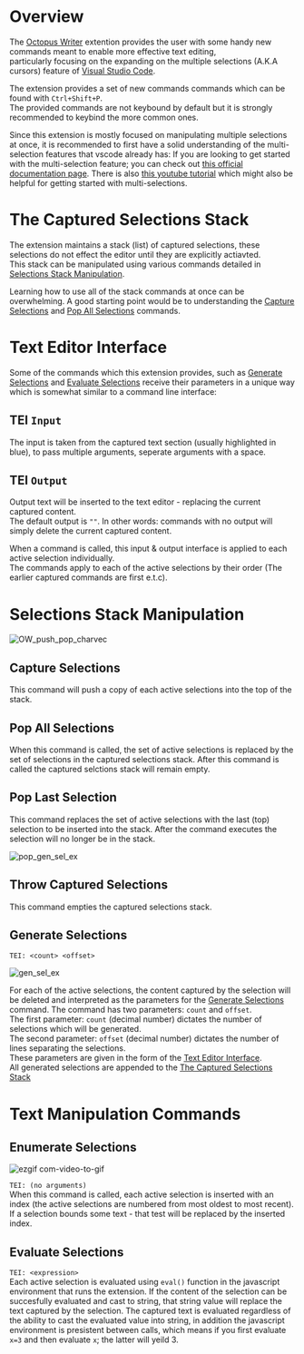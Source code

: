 # Overview
The [Octopus Writer](https://github.com/yosefgoren/Octopus-Writer) extention provides the user with some handy new commands
meant to enable more effective text editing, <br />
particularly focusing on the expanding on the multiple selections (A.K.A cursors) feature of [Visual Studio Code](https://visualstudio.microsoft.com/).

The extension provides a set of new commands commands which can be found with `Ctrl+Shift+P`.<br />
The provided commands are not keybound by default but it is strongly recommended to keybind the more common ones.

Since this extension is mostly focused on manipulating multiple selections at once,
it is recommended to first have a solid understanding of the multi-selection features that vscode already has:
If you are looking to get started with the multi-selection feature;
you can check out [this official documentation page](https://code.visualstudio.com/docs/editor/codebasics). There is also [this youtube tutorial](https://www.youtube.com/watch?v=E9vvELwvVG0) which might also be helpful for getting started with multi-selections.

# The Captured Selections Stack
The extension maintains a stack (list) of captured selections,
these selections do not effect the editor until they are explicitly actiavted.<br />
This stack can be manipulated using various commands detailed in [Selections Stack Manipulation](#selections-stack-manipulation).<br />

Learning how to use all of the stack commands at once can be overwhelming.
A good starting point would be to understanding the [Capture Selections](#capture-selections) and [Pop All Selections](#pop-all-selections) commands.

# Text Editor Interface
Some of the commands which this extension provides, such as [Generate Selections](#generate-selections) and [Evaluate Selections](#evaluate-selections) receive
their parameters in a unique way which is somewhat similar to a command line interface:

## TEI `Input`
The input is taken from the captured text section (usually highlighted in blue),
to pass multiple arguments, seperate arguments with a space.

## TEI `Output`
Output text will be inserted to the text editor - replacing the current captured content.<br />
The default output is `""`. In other words: commands with no output will simply delete the current captured content.

When a command is called, this input & output interface is applied to each active selection individually.<br />
The commands apply to each of the active selections by their order (The earlier captured commands are first e.t.c). 

# Selections Stack Manipulation
![OW_push_pop_charvec](https://user-images.githubusercontent.com/62563844/222545368-ce6fc68f-b838-4fd8-9457-962dc64877cd.gif)

## Capture Selections
This command will push a copy of each active selections into the top of the stack.

## Pop All Selections
When this command is called, the set of active selections is replaced by the set of selections
in the captured selections stack. After this command is called the captured selctions stack will remain empty.

## Pop Last Selection
This command replaces the set of active selections with the last (top) selection to be inserted into
the stack. After the command executes the selection will no longer be in the stack.

![pop_gen_sel_ex](https://user-images.githubusercontent.com/62563844/222890427-b18a7dfa-272e-4173-a21b-039e1201c05d.gif)

## Throw Captured Selections
This command empties the captured selections stack.

## Generate Selections
`TEI: <count> <offset>`<br />

![gen_sel_ex](https://user-images.githubusercontent.com/62563844/222886697-290ce1b5-27d4-4829-b92e-8bee75420289.gif)

For each of the active selections, the content captured by the selection will be deleted and interpreted
as the parameters for the [Generate Selections](#generate-selections) command. The command has two parameters: `count` and `offset`.<br />
The first parameter: `count` (decimal number) dictates the number of selections which will be generated.<br />
The second parameter: `offset` (decimal number) dictates the number of lines separating the selections.<br />
These parameters are given in the form of the [Text Editor Interface](#text-editor-interface).<br />
All generated selections are appended to the [The Captured Selections Stack](#the-captured-selections-stack)

# Text Manipulation Commands

## Enumerate Selections
![ezgif com-video-to-gif](https://user-images.githubusercontent.com/62563844/222209429-561d3f54-9fa5-470d-a42f-d405badcdf1b.gif)


`TEI: (no arguments)`<br />
When this command is called, each active selection is inserted with an index (the active selections are numbered from most oldest to most recent). If a selection bounds some text - that test will be replaced by the inserted index.

## Evaluate Selections 
`TEI: <expression>`<br />
Each active selection is evaluated using `eval()` function in the javascript environment that runs the extension.
If the content of the selection can be succesfully evaluated and cast to string, that string value will replace the text captured by the selection. 
The captured text is evaluated regardless of the ability to cast the evaluated value into string, in addition the javascript environment is
presistent between calls, which means if you first evaluate `x=3` and then evaluate `x`; the latter will yeild 3.
